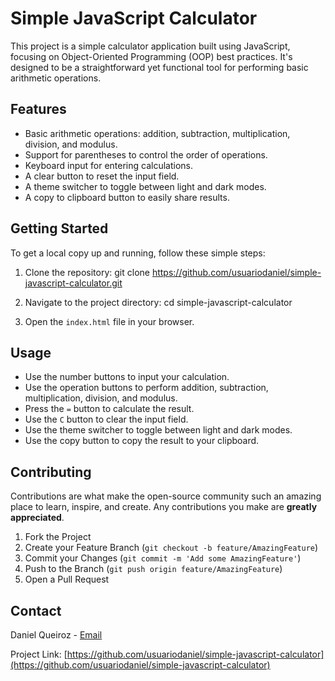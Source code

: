 # Simple JavaScript Calculator

This project is a simple calculator application built using JavaScript, focusing on Object-Oriented Programming (OOP) best practices. It's designed to be a straightforward yet functional tool for performing basic arithmetic operations.

## Features

- Basic arithmetic operations: addition, subtraction, multiplication, division, and modulus.
- Support for parentheses to control the order of operations.
- Keyboard input for entering calculations.
- A clear button to reset the input field.
- A theme switcher to toggle between light and dark modes.
- A copy to clipboard button to easily share results.

## Getting Started

To get a local copy up and running, follow these simple steps:

1. Clone the repository:
git clone https://github.com/usuariodaniel/simple-javascript-calculator.git

2. Navigate to the project directory:
cd simple-javascript-calculator

3. Open the `index.html` file in your browser.

## Usage

- Use the number buttons to input your calculation.
- Use the operation buttons to perform addition, subtraction, multiplication, division, and modulus.
- Press the `=` button to calculate the result.
- Use the `C` button to clear the input field.
- Use the theme switcher to toggle between light and dark modes.
- Use the copy button to copy the result to your clipboard.

## Contributing

Contributions are what make the open-source community such an amazing place to learn, inspire, and create. Any contributions you make are **greatly appreciated**.

1. Fork the Project
2. Create your Feature Branch (`git checkout -b feature/AmazingFeature`)
3. Commit your Changes (`git commit -m 'Add some AmazingFeature'`)
4. Push to the Branch (`git push origin feature/AmazingFeature`)
5. Open a Pull Request

## Contact

Daniel Queiroz - [Email](danieeldesoares@hotmail.com)

Project Link: [https://github.com/usuariodaniel/simple-javascript-calculator](https://github.com/usuariodaniel/simple-javascript-calculator)


